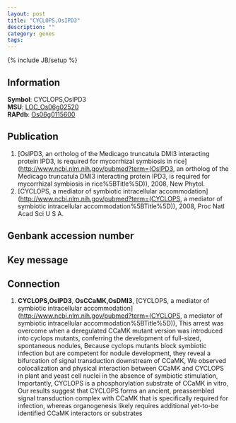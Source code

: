 ```yaml
---
layout: post
title: "CYCLOPS,OsIPD3"
description: ""
category: genes
tags: 
---
```

{% include JB/setup %}

## Information
__Symbol__: CYCLOPS,OsIPD3  
__MSU__: [LOC_Os06g02520](http://rice.plantbiology.msu.edu/cgi-bin/ORF_infopage.cgi?orf=LOC_Os06g02520)  
__RAPdb__: [Os06g0115600](http://rapdb.dna.affrc.go.jp/viewer/gbrowse_details/irgsp1?name=Os06g0115600)  

## Publication
1. [OsIPD3, an ortholog of the Medicago truncatula DMI3 interacting protein IPD3, is required for mycorrhizal symbiosis in rice](http://www.ncbi.nlm.nih.gov/pubmed?term=(OsIPD3, an ortholog of the Medicago truncatula DMI3 interacting protein IPD3, is required for mycorrhizal symbiosis in rice%5BTitle%5D)), 2008, New Phytol.
2. [CYCLOPS, a mediator of symbiotic intracellular accommodation](http://www.ncbi.nlm.nih.gov/pubmed?term=(CYCLOPS, a mediator of symbiotic intracellular accommodation%5BTitle%5D)), 2008, Proc Natl Acad Sci U S A.

## Genbank accession number

## Key message

## Connection
1. __CYCLOPS,OsIPD3__, __OsCCaMK,OsDMI3__, [CYCLOPS, a mediator of symbiotic intracellular accommodation](http://www.ncbi.nlm.nih.gov/pubmed?term=(CYCLOPS, a mediator of symbiotic intracellular accommodation%5BTitle%5D)),  This arrest was overcome when a deregulated CCaMK mutant version was introduced into cyclops mutants, conferring the development of full-sized, spontaneous nodules, Because cyclops mutants block symbiotic infection but are competent for nodule development, they reveal a bifurcation of signal transduction downstream of CCaMK, We observed colocalization and physical interaction between CCaMK and CYCLOPS in plant and yeast cell nuclei in the absence of symbiotic stimulation, Importantly, CYCLOPS is a phosphorylation substrate of CCaMK in vitro, Our results suggest that CYCLOPS forms an ancient, preassembled signal transduction complex with CCaMK that is specifically required for infection, whereas organogenesis likely requires additional yet-to-be identified CCaMK interactors or substrates


